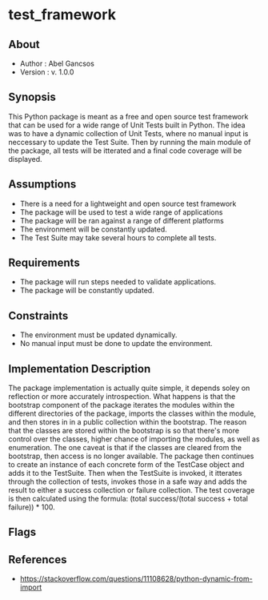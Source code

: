 # test_framework
## About
* Author   : Abel Gancsos
* Version  : v. 1.0.0

## Synopsis
This Python package is meant as a free and open source test framework that can be used for a wide range of Unit Tests built in Python.  The idea was to have a dynamic collection of Unit Tests, where no manual input is neccessary to update the Test Suite.  Then by running the main module of the package, all tests will be itterated and a final code coverage will be displayed.

## Assumptions
* There is a need for a lightweight and open source test framework
* The package will be used to test a wide range of applications
* The package will be ran against a range of different platforms
* The environment will be constantly updated.
* The Test Suite may take several hours to complete all tests.

## Requirements
* The package will run steps needed to validate applications.
* The package will be constantly updated.


## Constraints
* The environment must be updated dynamically.
* No manual input must be done to update the environment.

## Implementation Description
The package implementation is actually quite simple, it depends soley on reflection or more accurately introspection.  What happens is that the bootstrap component of the package iterates the modules within the different directories of the package, imports the classes within the module, and then stores in in a public collection within the bootstrap.  The reason that the classes are stored within the bootstrap is so that there's more control over the classes, higher chance of importing the modules, as well as enumeration.  The one caveat is that if the classes are cleared from the bootstrap, then access is no longer available.  The package then continues to create an instance of each concrete form of the TestCase object and adds it to the TestSuite.  Then when the TestSuite is invoked, it itterates through the collection of tests, invokes those in a safe way and adds the result to either a success collection or failure collection.  The test coverage is then calculated using the formula: (total success/(total success + total failure)) * 100.  

## Flags

## References
* https://stackoverflow.com/questions/11108628/python-dynamic-from-import
